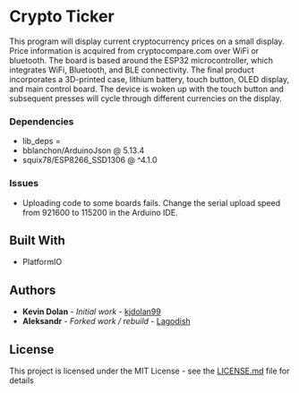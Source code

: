 # Crypto Ticker

This program will display current cryptocurrency prices on a small display. Price information is acquired from cryptocompare.com over WiFi or bluetooth. The board is based around the ESP32 microcontroller, which integrates WiFi, Bluetooth, and BLE connectivity. The final product incorporates a 3D-printed case, lithium battery, touch button, OLED display, and main control board. The device is woken up with the touch button and subsequent presses will cycle through different currencies on the display.


### Dependencies 

* lib_deps =
*    bblanchon/ArduinoJson @  5.13.4
*    squix78/ESP8266_SSD1306 @ ^4.1.0

### Issues

* Uploading code to some boards fails. Change the serial upload speed from 921600 to 115200 in the Arduino IDE.

## Built With

* PlatformIO

## Authors

* **Kevin Dolan** - *Initial work* - [kjdolan99](https://github.com/kjdolan99)
* **Aleksandr** - *Forked work / rebuild* - [Lagodish](https://github.com/lagodish)

## License

This project is licensed under the MIT License - see the [LICENSE.md](LICENSE.md) file for details
